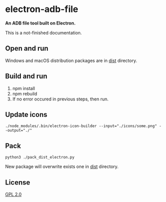 # electron-adb-file

**An ADB file tool built on Electron.**

This is a not-finished documentation.

## Open and run
Windows and macOS distribution packages are in [dist](dist) directory.

## Build and run
1. npm install
2. npm rebuild
3. If no error occured in previous steps, then run.

## Update icons
```
./node_modules/.bin/electron-icon-builder --input="./icons/some.png" --output="./"
```

## Pack
```
python3 ./pack_dist_electron.py
```
New package will overwrite exists one in [dist](dist) directory.

## License

[GPL 2.0](LICENSE)
